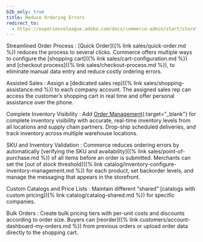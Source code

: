 ```yaml
---
b2b_only: true
title: Reduce Ordering Errors
redirect_to:
  - https://experienceleague.adobe.com/docs/commerce-admin/start/storefront/enhanced-experiences.html
---
```


Streamlined Order Process
:  [Quick Order]({% link sales/quick-order.md %}) reduces the process to several clicks. Commerce offers multiple ways to configure the [shopping cart]({% link sales/cart-configuration.md %}) and [checkout process]({% link sales/checkout-process.md %}), to eliminate manual data entry and reduce costly ordering errors.

Assisted Sales
:  Assign a [dedicated sales rep]({% link sales/shopping-assistance.md %}) to each company account. The assigned sales rep can access the customer’s shopping cart in real time and offer personal assistance over the phone.

Complete Inventory Visibility
:  Add [Order Management][1]{:target="_blank"} for complete inventory visibility with accurate, real-time inventory levels from all locations and supply chain partners. Drop-ship scheduled deliveries, and track inventory across multiple warehouse locations.

SKU and Inventory Validation
:  Commerce reduces ordering errors by automatically [verifying the SKU and availability]({% link sales/point-of-purchase.md %}) of all items before an order is submitted. Merchants can set the [out of stock threshold]({% link catalog/inventory-configure-inventory-management.md %}) for each product, set backorder levels, and manage the messaging that appears in the storefront.

Custom Catalogs and Price Lists
: Maintain different “shared” [catalogs with custom pricing]({% link catalog/catalog-shared.md %}) for specific companies.

Bulk Orders
:  Create bulk pricing tiers with per-unit costs and discounts according to order size. Buyers can [reorder]({% link customers/account-dashboard-my-orders.md %}) from previous orders or upload order data directly to the shopping cart.

[1]: https://magento.com/products/order-management
